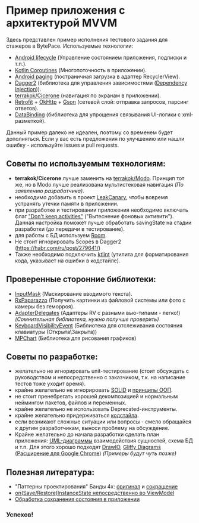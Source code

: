 # Пример приложения с архитектурой MVVM
Здесь представлен пример исполнения тестового задания для стажеров в BytePace.
Используемые технологии:
* [Android lifecycle](https://developer.android.com/jetpack/androidx/releases/lifecycle) (Управление состоянием приложения, подписки и т.п.).
* [Kotlin Coroutines](https://developer.android.com/kotlin/coroutines) (Многопоточность в приложении).
* [Android paging](https://developer.android.com/topic/libraries/architecture/paging/v3-overview) (постраничная загрузка в адаптер RecyclerView).
* [Dagger2](https://developer.android.com/training/dependency-injection/dagger-android) (библиотека для управления зависимостями ([Dependency Injection](https://ru.wikipedia.org/wiki/%D0%92%D0%BD%D0%B5%D0%B4%D1%80%D0%B5%D0%BD%D0%B8%D0%B5_%D0%B7%D0%B0%D0%B2%D0%B8%D1%81%D0%B8%D0%BC%D0%BE%D1%81%D1%82%D0%B8))).
* [terrakok/Cicerone](https://github.com/terrakok/Cicerone) (навигация по экранам в приложении).
* [Retrofit](https://square.github.io/retrofit/) + [OkHttp](https://square.github.io/okhttp/) + [Gson](https://github.com/google/gson) (сетевой слой: отправка запросов, парсинг ответов).
* [DataBinding](https://developer.android.com/topic/libraries/data-binding) (библиотека для упрощения связывания UI-логики с xml-разметкой).

Данный пример далеко не идеален, поэтому со временем будет дополняться. Если у вас есть предложения по улучшению или нашли ошибку - используйте issues и pull requests.

## Советы по используемым технологиям:
* **terrakok/Cicerone** лучше заменить на [terrakok/Modo](https://github.com/terrakok/Modo). Принцип тот же, но в Modo лучше реализована мультистековая навигация *(По заявлению разработчика)*.
* необходимо добавить в проект [LeakCanary](https://square.github.io/leakcanary/), чтобы вовремя устранять утечки памяти в приложении.
* при разработке и тестировании приложения необходимо включать флаг ["Don't keep activities"](https://habr.com/ru/post/221679/) ("Вытеснение фоновых активити"). Данная настройка поможет лучше обработать savingState на стадии разработки (до передачи в тестирование).
* для работы с БД используем [Room](https://developer.android.com/training/data-storage/room).
* Не стоит игнорировать Scopes в Dagger2 (https://habr.com/ru/post/279641/)
* Также необходимо подключить [ktlint](https://github.com/pinterest/ktlint) (утилита для форматирования кода, указывает на ошибки в кодстайле).

## Проверенные сторонние библиотеки:
* [InputMask](https://github.com/RedMadRobot/input-mask-android) (Маскирование вводимого текста).
* [RxPaparazzo](https://github.com/miguelbcr/RxPaparazzo) (Получить картинки из файловой системы или фото с камеры без геморроя).
* [AdapterDelegates](https://github.com/sockeqwe/AdapterDelegates) (Адаптеры RV с разными вью-типами - легко!) *(Сомнительная библиотека, нужно получше проверить)*
* [KeyboardVisibilityEvent](https://github.com/yshrsmz/KeyboardVisibilityEvent) (Библиотека для отслеживания состояния клавиатуры (Открыта\Закрыта))
* [MPChart](https://github.com/PhilJay/MPAndroidChart) (Библиотека для рисования графиков)

## Советы по разработке:
* желательно не игнорировать unit-тестирование (стоит обсуждать с руководством и непосредственно с заказчиком, т.к. на написание тестов тоже уходит время).
* крайне желательно не игнорировать [SOLID](https://medium.com/webbdev/solid-4ffc018077da) и [принципы ООП](https://habr.com/ru/post/87205/).
* не стоит пренебрегать хорошей декомпозицией и нормальным неймингом пакетов, файлов и переменных.
* крайне желательно не использовать Deprecated-инструменты.
* крайне желательно придерживаться [кодстайла](https://developer.android.com/kotlin/style-guide).
* если возникают сложные ситуации или вопросы - смело обращайся к другим разработчикам, выноси проблему на обсуждение.
* Крайне желательно до начала разработки сделать план приложения: [UML-диаграммы](https://evergreens.com.ua/ru/articles/uml-diagrams.html) взаимодействия сущностей, схема БД и т.п. Для этого хорошо подходят [DrawIO](https://drawio-app.com/), [Gliffy Diagrams](https://www.gliffy.com/) ([Расширение для Google Chrome](https://chrome.google.com/webstore/detail/gliffy-diagrams/bhmicilclplefnflapjmnngmkkkkpfad?hl=ru)) *(Примеры будут чуть позже)*

## Полезная литература:
* "Паттерны проектирования" Банды 4х: [оригинал](https://docs.google.com/file/d/0B6GuCegBf3X3Tm1rZl9BUTduQm8/edit?resourcekey=0-ME3Ni9D9Wae8zLuAbNPx6w) и [сокращение](https://bool.dev/blog/detail/gof-design-patterns)
* [on(Save/Restore)InstanceState непосредственно во ViewModel](https://developer.android.com/topic/libraries/architecture/viewmodel-savedstate)
* [Обработка сохранения состояния в приложении](https://developer.android.com/topic/libraries/architecture/saving-states)

### Успехов!

